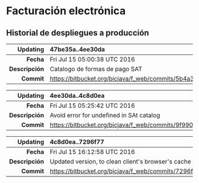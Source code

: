 # Facturación electrónica
## Historial de despliegues a producción

|Updating       |   47be35a..4ee30da
| -------------------------: | :---
|**Fecha**          |   Fri Jul 15 05:00:38 UTC 2016
|**Descripción**   |   Catalogo de formas de pago SAT
|**Commit**         |   https://bitbucket.org/bicjava/f_web/commits/5b4a33bbd0a188ea38aa8db82499c8cf394b71a5


|Updating       |   4ee30da..4c8d0ea
| -------------------------: | :---
|**Fecha**          |   Fri Jul 15 05:25:42 UTC 2016
|**Descripción**   |   Avoid error for undefined in SAt catalog
|**Commit**         |   https://bitbucket.org/bicjava/f_web/commits/9f9909b1218db78fee593a41b515c92d09e0d2a3


|Updating       |   4c8d0ea..7296f77
| -------------------------: | :---
|**Fecha**          |   Fri Jul 15 16:12:58 UTC 2016
|**Descripción**   |   Updated version, to clean client's browser's cache
|**Commit**         |   https://bitbucket.org/bicjava/f_web/commits/7296f77c4b5caf66520744ecb0dfe93674bb8da2
